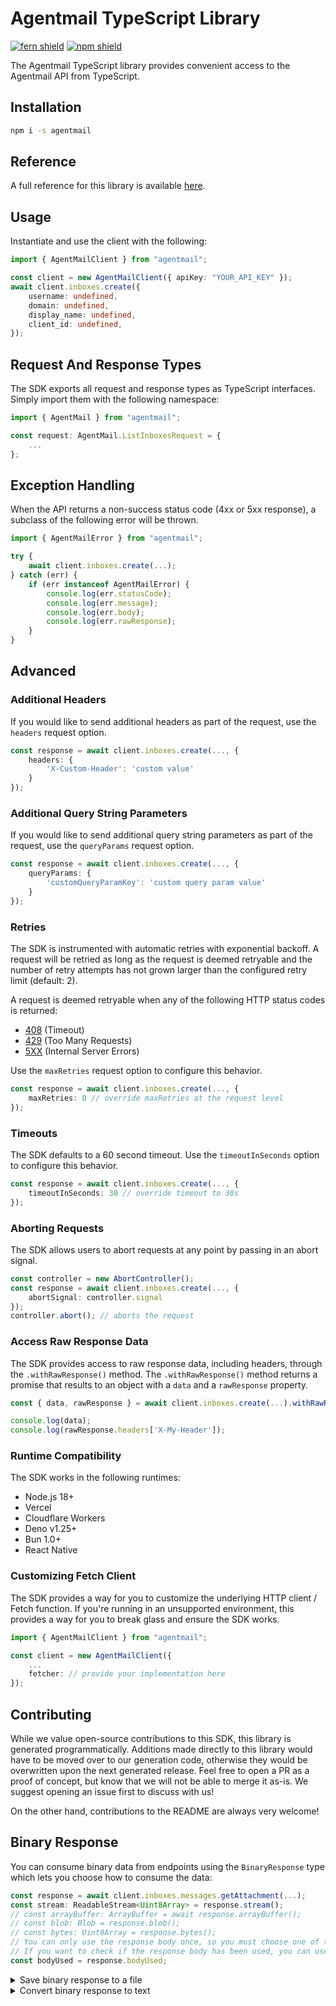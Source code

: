 # Agentmail TypeScript Library

[![fern shield](https://img.shields.io/badge/%F0%9F%8C%BF-Built%20with%20Fern-brightgreen)](https://buildwithfern.com?utm_source=github&utm_medium=github&utm_campaign=readme&utm_source=https%3A%2F%2Fgithub.com%2Fagentmail-to%2Fagentmail-node)
[![npm shield](https://img.shields.io/npm/v/agentmail)](https://www.npmjs.com/package/agentmail)

The Agentmail TypeScript library provides convenient access to the Agentmail API from TypeScript.

## Installation

```sh
npm i -s agentmail
```

## Reference

A full reference for this library is available [here](https://github.com/agentmail-to/agentmail-node/blob/HEAD/./reference.md).

## Usage

Instantiate and use the client with the following:

```typescript
import { AgentMailClient } from "agentmail";

const client = new AgentMailClient({ apiKey: "YOUR_API_KEY" });
await client.inboxes.create({
    username: undefined,
    domain: undefined,
    display_name: undefined,
    client_id: undefined,
});
```

## Request And Response Types

The SDK exports all request and response types as TypeScript interfaces. Simply import them with the
following namespace:

```typescript
import { AgentMail } from "agentmail";

const request: AgentMail.ListInboxesRequest = {
    ...
};
```

## Exception Handling

When the API returns a non-success status code (4xx or 5xx response), a subclass of the following error
will be thrown.

```typescript
import { AgentMailError } from "agentmail";

try {
    await client.inboxes.create(...);
} catch (err) {
    if (err instanceof AgentMailError) {
        console.log(err.statusCode);
        console.log(err.message);
        console.log(err.body);
        console.log(err.rawResponse);
    }
}
```

## Advanced

### Additional Headers

If you would like to send additional headers as part of the request, use the `headers` request option.

```typescript
const response = await client.inboxes.create(..., {
    headers: {
        'X-Custom-Header': 'custom value'
    }
});
```

### Additional Query String Parameters

If you would like to send additional query string parameters as part of the request, use the `queryParams` request option.

```typescript
const response = await client.inboxes.create(..., {
    queryParams: {
        'customQueryParamKey': 'custom query param value'
    }
});
```

### Retries

The SDK is instrumented with automatic retries with exponential backoff. A request will be retried as long
as the request is deemed retryable and the number of retry attempts has not grown larger than the configured
retry limit (default: 2).

A request is deemed retryable when any of the following HTTP status codes is returned:

- [408](https://developer.mozilla.org/en-US/docs/Web/HTTP/Status/408) (Timeout)
- [429](https://developer.mozilla.org/en-US/docs/Web/HTTP/Status/429) (Too Many Requests)
- [5XX](https://developer.mozilla.org/en-US/docs/Web/HTTP/Status/500) (Internal Server Errors)

Use the `maxRetries` request option to configure this behavior.

```typescript
const response = await client.inboxes.create(..., {
    maxRetries: 0 // override maxRetries at the request level
});
```

### Timeouts

The SDK defaults to a 60 second timeout. Use the `timeoutInSeconds` option to configure this behavior.

```typescript
const response = await client.inboxes.create(..., {
    timeoutInSeconds: 30 // override timeout to 30s
});
```

### Aborting Requests

The SDK allows users to abort requests at any point by passing in an abort signal.

```typescript
const controller = new AbortController();
const response = await client.inboxes.create(..., {
    abortSignal: controller.signal
});
controller.abort(); // aborts the request
```

### Access Raw Response Data

The SDK provides access to raw response data, including headers, through the `.withRawResponse()` method.
The `.withRawResponse()` method returns a promise that results to an object with a `data` and a `rawResponse` property.

```typescript
const { data, rawResponse } = await client.inboxes.create(...).withRawResponse();

console.log(data);
console.log(rawResponse.headers['X-My-Header']);
```

### Runtime Compatibility

The SDK works in the following runtimes:

- Node.js 18+
- Vercel
- Cloudflare Workers
- Deno v1.25+
- Bun 1.0+
- React Native

### Customizing Fetch Client

The SDK provides a way for you to customize the underlying HTTP client / Fetch function. If you're running in an
unsupported environment, this provides a way for you to break glass and ensure the SDK works.

```typescript
import { AgentMailClient } from "agentmail";

const client = new AgentMailClient({
    ...
    fetcher: // provide your implementation here
});
```

## Contributing

While we value open-source contributions to this SDK, this library is generated programmatically.
Additions made directly to this library would have to be moved over to our generation code,
otherwise they would be overwritten upon the next generated release. Feel free to open a PR as
a proof of concept, but know that we will not be able to merge it as-is. We suggest opening
an issue first to discuss with us!

On the other hand, contributions to the README are always very welcome!

## Binary Response

You can consume binary data from endpoints using the `BinaryResponse` type which lets you choose how to consume the data:

```typescript
const response = await client.inboxes.messages.getAttachment(...);
const stream: ReadableStream<Uint8Array> = response.stream();
// const arrayBuffer: ArrayBuffer = await response.arrayBuffer();
// const blob: Blob = response.blob();
// const bytes: Uint8Array = response.bytes();
// You can only use the response body once, so you must choose one of the above methods.
// If you want to check if the response body has been used, you can use the following property.
const bodyUsed = response.bodyUsed;
```

<details>
<summary>Save binary response to a file</summary>

<blockquote>
<details>
<summary>Node.js</summary>

<blockquote>
<details>
<summary>ReadableStream (most-efficient)</summary>

```ts
import { createWriteStream } from 'fs';
import { Readable } from 'stream';
import { pipeline } from 'stream/promises';

const response = await client.inboxes.messages.getAttachment(...);

const stream = response.stream();
const nodeStream = Readable.fromWeb(stream);
const writeStream = createWriteStream('path/to/file');

await pipeline(nodeStream, writeStream);
```

</details>
</blockquote>

<blockquote>
<details>
<summary>ArrayBuffer</summary>

```ts
import { writeFile } from 'fs/promises';

const response = await client.inboxes.messages.getAttachment(...);

const arrayBuffer = await response.arrayBuffer();
await writeFile('path/to/file', Buffer.from(arrayBuffer));
```

</details>
</blockquote>

<blockquote>
<details>
<summary>Blob</summary>

```ts
import { writeFile } from 'fs/promises';

const response = await client.inboxes.messages.getAttachment(...);

const blob = await response.blob();
const arrayBuffer = await blob.arrayBuffer();
await writeFile('output.bin', Buffer.from(arrayBuffer));
```

</details>
</blockquote>

<blockquote>
<details>
<summary>Bytes (UIntArray8)</summary>

```ts
import { writeFile } from 'fs/promises';

const response = await client.inboxes.messages.getAttachment(...);

const bytes = await response.bytes();
await writeFile('path/to/file', bytes);
```

</details>
</blockquote>

</details>
</blockquote>

<blockquote>
<details>
<summary>Bun</summary>

<blockquote>
<details>
<summary>ReadableStream (most-efficient)</summary>

```ts
const response = await client.inboxes.messages.getAttachment(...);

const stream = response.stream();
await Bun.write('path/to/file', stream);
```

</details>
</blockquote>

<blockquote>
<details>
<summary>ArrayBuffer</summary>

```ts
const response = await client.inboxes.messages.getAttachment(...);

const arrayBuffer = await response.arrayBuffer();
await Bun.write('path/to/file', arrayBuffer);
```

</details>
</blockquote>

<blockquote>
<details>
<summary>Blob</summary>

```ts
const response = await client.inboxes.messages.getAttachment(...);

const blob = await response.blob();
await Bun.write('path/to/file', blob);
```

</details>
</blockquote>

<blockquote>
<details>
<summary>Bytes (UIntArray8)</summary>

```ts
const response = await client.inboxes.messages.getAttachment(...);

const bytes = await response.bytes();
await Bun.write('path/to/file', bytes);
```

</details>
</blockquote>

</details>
</blockquote>

<blockquote>
<details>
<summary>Deno</summary>

<blockquote>
<details>
<summary>ReadableStream (most-efficient)</summary>

```ts
const response = await client.inboxes.messages.getAttachment(...);

const stream = response.stream();
const file = await Deno.open('path/to/file', { write: true, create: true });
await stream.pipeTo(file.writable);
```

</details>
</blockquote>

<blockquote>
<details>
<summary>ArrayBuffer</summary>

```ts
const response = await client.inboxes.messages.getAttachment(...);

const arrayBuffer = await response.arrayBuffer();
await Deno.writeFile('path/to/file', new Uint8Array(arrayBuffer));
```

</details>
</blockquote>

<blockquote>
<details>
<summary>Blob</summary>

```ts
const response = await client.inboxes.messages.getAttachment(...);

const blob = await response.blob();
const arrayBuffer = await blob.arrayBuffer();
await Deno.writeFile('path/to/file', new Uint8Array(arrayBuffer));
```

</details>
</blockquote>

<blockquote>
<details>
<summary>Bytes (UIntArray8)</summary>

```ts
const response = await client.inboxes.messages.getAttachment(...);

const bytes = await response.bytes();
await Deno.writeFile('path/to/file', bytes);
```

</details>
</blockquote>

</details>
</blockquote>

<blockquote>
<details>
<summary>Browser</summary>

<blockquote>
<details>
<summary>Blob (most-efficient)</summary>

```ts
const response = await client.inboxes.messages.getAttachment(...);

const blob = await response.blob();
const url = URL.createObjectURL(blob);

// trigger download
const a = document.createElement('a');
a.href = url;
a.download = 'filename';
a.click();
URL.revokeObjectURL(url);
```

</details>
</blockquote>

<blockquote>
<details>
<summary>ReadableStream</summary>

```ts
const response = await client.inboxes.messages.getAttachment(...);

const stream = response.stream();
const reader = stream.getReader();
const chunks = [];

while (true) {
  const { done, value } = await reader.read();
  if (done) break;
  chunks.push(value);
}

const blob = new Blob(chunks);
const url = URL.createObjectURL(blob);

// trigger download
const a = document.createElement('a');
a.href = url;
a.download = 'filename';
a.click();
URL.revokeObjectURL(url);
```

</details>
</blockquote>

<blockquote>
<details>
<summary>ArrayBuffer</summary>

```ts
const response = await client.inboxes.messages.getAttachment(...);

const arrayBuffer = await response.arrayBuffer();
const blob = new Blob([arrayBuffer]);
const url = URL.createObjectURL(blob);

// trigger download
const a = document.createElement('a');
a.href = url;
a.download = 'filename';
a.click();
URL.revokeObjectURL(url);
```

</details>
</blockquote>

<blockquote>
<details>
<summary>Bytes (UIntArray8)</summary>

```ts
const response = await client.inboxes.messages.getAttachment(...);

const bytes = await response.bytes();
const blob = new Blob([bytes]);
const url = URL.createObjectURL(blob);

// trigger download
const a = document.createElement('a');
a.href = url;
a.download = 'filename';
a.click();
URL.revokeObjectURL(url);
```

</details>
</blockquote>

</details>
</blockquote>

</details>
</blockquote>

<details>
<summary>Convert binary response to text</summary>

<blockquote>
<details>
<summary>ReadableStream</summary>

```ts
const response = await client.inboxes.messages.getAttachment(...);

const stream = response.stream();
const text = await new Response(stream).text();
```

</details>
</blockquote>

<blockquote>
<details>
<summary>ArrayBuffer</summary>

```ts
const response = await client.inboxes.messages.getAttachment(...);

const arrayBuffer = await response.arrayBuffer();
const text = new TextDecoder().decode(arrayBuffer);
```

</details>
</blockquote>

<blockquote>
<details>
<summary>Blob</summary>

```ts
const response = await client.inboxes.messages.getAttachment(...);

const blob = await response.blob();
const text = await blob.text();
```

</details>
</blockquote>

<blockquote>
<details>
<summary>Bytes (UIntArray8)</summary>

```ts
const response = await client.inboxes.messages.getAttachment(...);

const bytes = await response.bytes();
const text = new TextDecoder().decode(bytes);
```

</details>
</blockquote>

</details>
